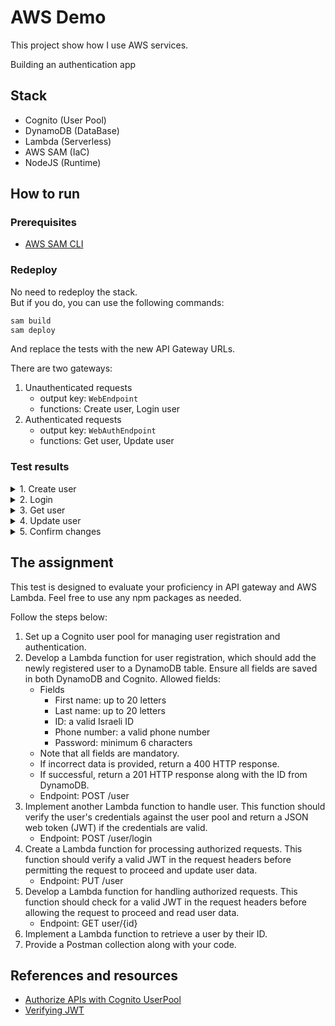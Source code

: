 # AWS Demo

This project show how I use AWS services.

Building an authentication app

## Stack

- Cognito (User Pool)
- DynamoDB (DataBase)
- Lambda (Serverless)
- AWS SAM (IaC)
- NodeJS (Runtime)

## How to run

### Prerequisites

- [AWS SAM CLI](https://docs.aws.amazon.com/serverless-application-model/latest/developerguide/serverless-sam-cli-install.html)

### Redeploy

No need to redeploy the stack. \
But if you do, you can use the following commands:

```bash
sam build
sam deploy
```

And replace the tests with the new API Gateway URLs.

There are two gateways: 

1. Unauthenticated requests
    - output key: `WebEndpoint`
    - functions: Create user, Login user
2. Authenticated requests
    - output key: `WebAuthEndpoint`
    - functions: Get user, Update user

### Test results

<details>
  <summary>1. Create user</summary>

POST https://mc1qjoxaod.execute-api.eu-central-1.amazonaws.com/Prod/user

```json
{
  "first_name": "John",
  "last_name": "Doe",
  "phone_number": "+972123456789",
  "national_id": "1234567891",
  "password": "12345678"
}
```

**Navigate to the AWS Cognito to confirm the user.**

</details>

<details>
  <summary>2. Login</summary>

POST https://mc1qjoxaod.execute-api.eu-central-1.amazonaws.com/Prod/user/login

```json
{
  "national_id": "1234567891",
  "password": "12345678"
}
```

Copy the access token from the response body or cookie. \
And use it in the next request in the Authorization header.

</details>

<details>
  <summary>3. Get user</summary>

GET https://l59g4gnum0.execute-api.eu-central-1.amazonaws.com/Prod/user/1234567891

</details>

<details>
  <summary>4. Update user</summary>

PUT https://l59g4gnum0.execute-api.eu-central-1.amazonaws.com/Prod/user

```json
{
  "first_name": "Jane!!!!!",
  "last_name": "Doe",
  "phone_number": "+972123123123",
  "national_id": "1234567891"
}
```

</details>

<details>
  <summary>5. Confirm changes</summary>

GET https://l59g4gnum0.execute-api.eu-central-1.amazonaws.com/Prod/user/1234567891

see the name changed to Jane!!!!! and the phone number changed to +972123123123

</details>

## The assignment

This test is designed to evaluate your proficiency in API gateway and AWS Lambda. Feel free to use
any npm packages as
needed.

Follow the steps below:

1. Set up a Cognito user pool for managing user registration and authentication.
2. Develop a Lambda function for user registration, which should add the newly registered user to a
   DynamoDB table.
   Ensure all fields are saved in both DynamoDB and Cognito. Allowed fields:
    - Fields
        - First name: up to 20 letters
        - Last name: up to 20 letters
        - ID: a valid Israeli ID
        - Phone number: a valid phone number
        - Password: minimum 6 characters
    - Note that all fields are mandatory.
    - If incorrect data is provided, return a 400 HTTP response.
    - If successful, return a 201 HTTP response along with the ID from DynamoDB.
    - Endpoint: POST /user
3. Implement another Lambda function to handle user. This function should verify the
   user's credentials against the user pool and return a JSON web token (JWT) if the credentials are
   valid.
    - Endpoint: POST /user/login
4. Create a Lambda function for processing authorized requests. This function should verify a valid
   JWT in the request
   headers before permitting the request to proceed and update user data.
    - Endpoint: PUT /user
5. Develop a Lambda function for handling authorized requests. This function should check for a
   valid JWT in the request
   headers before allowing the request to proceed and read user data.
    - Endpoint: GET user/{id}
6. Implement a Lambda function to retrieve a user by their ID.
7. Provide a Postman collection along with your code.

## References and resources

- [Authorize APIs with Cognito UserPool](https://docs.aws.amazon.com/apigateway/latest/developerguide/apigateway-integrate-with-cognito.html)
- [Verifying JWT](https://docs.aws.amazon.com/cognito/latest/developerguide/amazon-cognito-user-pools-using-tokens-verifying-a-jwt.html)